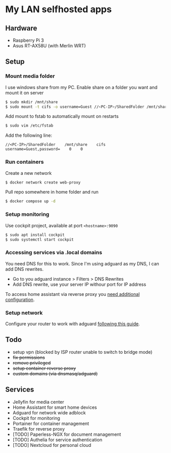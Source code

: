 # My LAN selfhosted apps

## Hardware

- Raspberry Pi 3
- Asus RT-AX58U (with Merlin WRT)

## Setup

### Mount media folder

I use windows share from my PC. Enable share on a folder you want and mount it on server

``` bash
$ sudo mkdir /mnt/share
$ sudo mount -t cifs -o username=Guest //<PC-IP>/SharedFolder /mnt/share
```

Add mount to fstab to automatically mount on restarts

``` bash
$ sudo vim /etc/fstab
```

Add the following line:

```
//<PC-IP>/SharedFolder    /mnt/share    cifs    username=Guest,password=    0    0
```

### Run containers

Create a new network

``` bash
$ docker network create web-proxy
```

Pull repo somewhere in home folder and run

``` bash
$ docker compose up -d
```

### Setup monitoring

Use cockpit project, available at port `<hostname>:9090`

``` bash
$ sudo apt install cockpit
$ sudo systemctl start cockpit
```

### Accessing services via .local domains

You need DNS for this to work. Since I'm using adguard as my DNS, I can add DNS rewrites.

- Go to you adguard instance > Filters > DNS Rewrites
- Add DNS rewrite, use your server IP withour port for IP address

To access home assistant via reverse proxy you [need additional configuration](https://www.home-assistant.io/integrations/http#reverse-proxies).

### Setup network

Configure your router to work with adguard [following this guide](https://www.reddit.com/r/pihole/comments/dfm5j4/guide_for_asuswrtmerlin_users_with_screenshots/).

## Todo
- setup vpn (blocked by ISP router unable to switch to bridge mode)
- ~~fix permissions~~
- ~~remove privileged~~
- ~~setup container reverse proxy~~
- ~~custom domains (via dnsmasq/adguard)~~

## Services
- Jellyfin for media center
- Home Assistant for smart home devices
- Adguard for network wide adblock
- Cockpit for monitoring
- Portainer for container management
- Traefik for reverse proxy
- [TODO] Paperless-NGX for document management
- [TODO] Authelia for service authentication
- [TODO] Nextcloud for personal cloud
